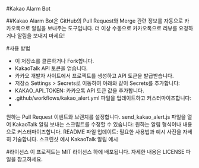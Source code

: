 #Kakao Alarm Bot

##Kakao Alarm Bot은 GitHub의 Pull Request와 Merge 관련 정보를 자동으로 카카오톡으로 알림을 보내주는 도구입니다. 더 이상 수동으로 카카오톡으로 리뷰를 요청하거나 알림을 보내지 마세요!

#사용 방법

- 이 저장소를 클론하거나 Fork합니다.
- KakaoTalk API 토큰을 얻습니다.
- 카카오 개발자 사이트에서 프로젝트를 생성하고 API 토큰을 발급받습니다.
- 저장소 Settings > Secrets로 이동하여 아래와 같이 Secrets를 추가합니다:
- KAKAO_API_TOKEN: 카카오톡 API 토큰 값을 추가합니다.
- .github/workflows/kakao_alert.yml 파일을 업데이트하고 커스터마이즈합니다:
- 
원하는 Pull Request 이벤트와 브랜치를 설정합니다.
send_kakao_alert.js 파일을 열어 KakaoTalk 알림 보내는 스크립트를 수정할 수 있습니다:
원하는 알림 형식이나 내용으로 커스터마이즈합니다.
README 파일 업데이트:
필요한 사용법과 예시 사진을 자세히 기술합니다.
스크린샷 예시
KakaoTalk 알림 예시

#라이선스
이 프로젝트는 MIT 라이선스 하에 배포됩니다. 자세한 내용은 LICENSE 파일을 참고하세요.
